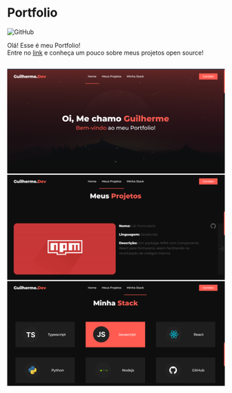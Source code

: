 # Portfolio

![GitHub](https://img.shields.io/github/license/thomasluizon/thomas-portfolio?color=purple&logo=github)

Olá! Esse é meu Portfolio! <br/>
Entre no <a href="https://guiffsouza-dev.com" target="_blank">link</a> e conheça um pouco sobre meus projetos open source!<br/>

##

![Home](./assets/1.jpg)
![Projetos](./assets/3.jpg)
![Stack](./assets/4.jpg)
